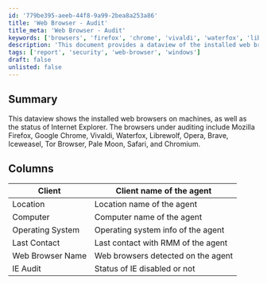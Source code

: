 ```yaml
---
id: '779be395-aeeb-44f8-9a99-2bea8a253a86'
title: 'Web Browser - Audit'
title_meta: 'Web Browser - Audit'
keywords: ['browsers', 'firefox', 'chrome', 'vivaldi', 'waterfox', 'librewolf', 'opera', 'brave', 'iceweasel', 'tor', 'pale', 'moon', 'safari', 'chromium', 'ie', 'audit']
description: 'This document provides a dataview of the installed web browsers on machines, detailing the status of Internet Explorer and listing various browsers under auditing, including Firefox, Chrome, and others.'
tags: ['report', 'security', 'web-browser', 'windows']
draft: false
unlisted: false
---
```


## Summary

This dataview shows the installed web browsers on machines, as well as the status of Internet Explorer. The browsers under auditing include Mozilla Firefox, Google Chrome, Vivaldi, Waterfox, Librewolf, Opera, Brave, Iceweasel, Tor Browser, Pale Moon, Safari, and Chromium.

## Columns

| Client              | Client name of the agent                    |
|---------------------|---------------------------------------------|
| Location            | Location name of the agent                  |
| Computer            | Computer name of the agent                  |
| Operating System    | Operating system info of the agent          |
| Last Contact        | Last contact with RMM of the agent          |
| Web Browser Name    | Web browsers detected on the agent          |
| IE Audit            | Status of IE disabled or not                |



